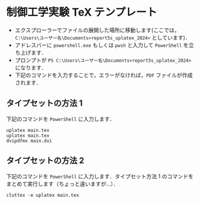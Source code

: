 # 制御工学実験 TeX テンプレート 

- エクスプローラーでファイルの展開した場所に移動します(ここでは，`C:\Users\ユーザー名\Documents>report5s_uplatex_2024>` としています)． 
- アドレスバーに `powershell.exe` もしくは `pwsh` と入力して `PowerShell` を立ち上げます．
- プロンプトが `PS C:\Users\ユーザー名\Documents>report5s_uplatex_2024>` になります． 
- 下記のコマンドを入力することで，エラーがなければ，`PDF` ファイルが作成されます．

## タイプセットの方法 1

下記のコマンドを `PowerShell` に入力します．

```
uplatex main.tex
uplatex main.tex
dvipdfmx main.dvi
```

## タイプセットの方法 2

下記のコマンドを `PowerShell` に入力します．タイプセット方法 1 のコマンドをまとめて実行します（ちょっと違いますが…）．

```
cluttex -e uplatex main.tex
```


